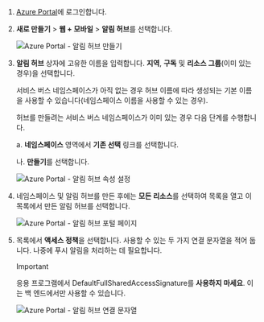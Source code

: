 

1. [Azure Portal](https://portal.azure.com)에 로그인합니다.

2. **새로 만들기** > **웹 + 모바일** > **알림 허브**를 선택합니다.
   
      ![Azure Portal - 알림 허브 만들기](./media/notification-hubs-portal-create-new-hub/notification-hubs-azure-portal-create.png)
      
3. **알림 허브** 상자에 고유한 이름을 입력합니다. **지역**, **구독** 및 **리소스 그룹**(이미 있는 경우)을 선택합니다. 
   
      서비스 버스 네임스페이스가 아직 없는 경우 허브 이름에 따라 생성되는 기본 이름을 사용할 수 있습니다(네임스페이스 이름을 사용할 수 있는 경우).
    
      허브를 만들려는 서비스 버스 네임스페이스가 이미 있는 경우 다음 단계를 수행합니다.

    a. **네임스페이스** 영역에서 **기존 선택** 링크를 선택합니다. 
   
    나. **만들기**를 선택합니다.
   
      ![Azure Portal - 알림 허브 속성 설정](./media/notification-hubs-portal-create-new-hub/notification-hubs-azure-portal-settings.png)

4. 네임스페이스 및 알림 허브를 만든 후에는 **모든 리소스**를 선택하여 목록을 열고 이 목록에서 만든 알림 허브를 선택합니다. 
   
      ![Azure Portal - 알림 허브 포털 페이지](./media/notification-hubs-portal-create-new-hub/notification-hubs-azure-portal-resources.png)

5. 목록에서 **액세스 정책**을 선택합니다. 사용할 수 있는 두 가지 연결 문자열을 적어 둡니다. 나중에 푸시 알림을 처리하는 데 필요합니다.

      >[!IMPORTANT]
      >응용 프로그램에서 DefaultFullSharedAccessSignature를 **사용하지 마세요**. 이는 백 엔드에서만 사용할 수 있습니다.
      >
   
      ![Azure Portal - 알림 허브 연결 문자열](./media/notification-hubs-portal-create-new-hub/notification-hubs-connection-strings-portal.png)

